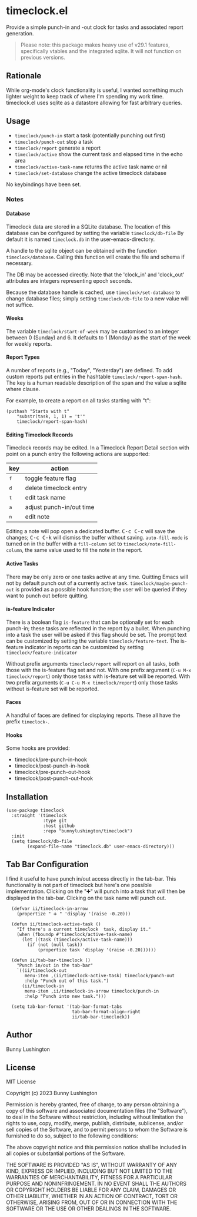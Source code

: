 # timeclock.el

Provide a simple punch-in and -out clock for tasks and associated
report generation.

> Please note: this package makes heavy use of v29.1 features,
> specifically vtables and the integrated sqlite.  It will not
> function on previous versions.

## Rationale

While org-mode's clock functionality is useful, I wanted something
much lighter weight to keep track of where I'm spending my work time.
timeclock.el uses sqlite as a datastore allowing for fast arbitrary
queries.

## Usage

  * `timeclock/punch-in` start a task (potentially punching out first)
  * `timeclock/punch-out` stop a task
  * `timeclock/report` generate a report
  * `timeclock/active` show the current task and elapsed time in the echo area
  * `timeclock/active-task-name` returns the active task name or nil
  * `timeclock/set-database` change the active timeclock database

No keybindings have been set.

### Notes

#### Database

Timeclock data are stored in a SQLite database.  The location of this
database can be configured by setting the variable `timeclock/db-file`
By default it is named `timeclock.db` in the user-emacs-directory.

A handle to the sqlite object can be obtained with the function
`timeclock/database`.  Calling this function will create the file and
schema if necessary.

The DB may be accessed directly.  Note that the 'clock_in' and
'clock_out' attributes are integers representing epoch seconds.

Because the database handle is cached, use `timeclock/set-database` to
change database files; simply setting `timeclock/db-file` to a new
value will not suffice.

#### Weeks

The variable `timeclock/start-of-week` may be customised to an integer
between 0 (Sunday) and 6.  It defaults to 1 (Monday) as the start of
the week for weekly reports.

#### Report Types

A number of reports (e.g., "Today", "Yesterday") are
defined.  To add custom reports put entries in the hashtable
`timeclock/report-span-hash`.  The key is a human readable description
of the span and the value a sqlite where clause.

For example, to create a report on all tasks starting with "t":

``` emacs-lisp
(puthash "Starts with t"
    "substr(task, 1, 1) = 't'"
    timeclock/report-span-hash)
```

#### Editing Timeclock Records

Timeclock records may be edited.  In a Timeclock Report Detail section
with point on a punch entry the following actions are supported:

| key | action |
| --- | ------ |
| <kbd>f</kbd> | toggle feature flag |
| <kbd>d</kbd> | delete timeclock entry |
| <kbd>t</kbd> | edit task name |
| <kbd>a</kbd> | adjust punch-in/out time |
| <kbd>n</kbd> | edit note |

Editing a note will pop open a dedicated buffer.  <kbd>C-c C-c</kbd>
will save the changes; <kbd>C-c C-k</kbd> will dismiss the buffer
without saving.  `auto-fill-mode` is turned on in the buffer with a
`fill-column` set to `timeclock/note-fill-column`, the same value used
to fill the note in the report.


#### Active Tasks

There may be only zero or one tasks active at any time.  Quitting
Emacs will not by default punch out of a currently active task.
`timeclock/maybe-punch-out` is provided as a possible hook function;
the user will be queried if they want to punch out before quitting.

#### is-feature Indicator

There is a boolean flag `is-feature` that can be optionally set for
each punch-in; these tasks are reflected in the report by a bullet.
When punching into a task the user will be asked if this flag should
be set.  The prompt text can be customized by setting the variable
`timeclock/feature-text`.  The is-feature indicator in reports can be
customized by setting `timeclock/feature-indicator`

Without prefix arguments `timeclock/report` will report on all tasks,
both those with the is-feature flag set and not.  With one prefix
argument (`C-u M-x timeclock/report`) only those tasks with is-feature
set will be reported.  With two prefix arguments (`C-u C-u M-x
timeclock/report`) only those tasks without is-feature set will be
reported.

#### Faces

A handful of faces are defined for displaying reports.  These all have
the prefix `timeclock-`.

#### Hooks

Some hooks are provided:

  * timeclock/pre-punch-in-hook
  * timeclock/post-punch-in-hook
  * timeclock/pre-punch-out-hook
  * timeclcok/post-punch-out-hook

## Installation

``` emacs-lisp
(use-package timeclock
  :straight '(timeclock
              :type git
              :host github
              :repo "bunnylushington/timeclock")
  :init
  (setq timeclock/db-file
        (expand-file-name "timeclock.db" user-emacs-directory)))
```


## Tab Bar Configuration

I find it useful to have punch in/out access directly in the tab-bar.
This functionality is not part of timeclock but here's one possible
implementation.  Clicking on the "➕" will punch into a task that will
then be displayed in the tab-bar.  Clicking on the task name will punch out.

``` emacs-lisp
  (defvar ii/timeclock-in-arrow
    (propertize " ➕ " 'display '(raise -0.20)))

  (defun ii/timeclock-active-task ()
    "If there's a current timeclock  task, display it."
    (when (fboundp #'timeclock/active-task-name)
      (let ((task (timeclock/active-task-name)))
        (if (not (null task))
            (propertize task 'display '(raise -0.20))))))

  (defun ii/tab-bar-timeclock ()
    "Punch in/out in the tab-bar"
    `((ii/timeclock-out
       menu-item ,(ii/timeclock-active-task) timeclock/punch-out
       :help "Punch out of this task.")
      (ii/timeclock-in
       menu-item ,ii/timeclock-in-arrow timeclock/punch-in
       :help "Punch into new task.")))

  (setq tab-bar-format '(tab-bar-format-tabs
                         tab-bar-format-align-right
                         ii/tab-bar-timeclock))
```


## Author

Bunny Lushington

## License

MIT License

Copyright (c) 2023 Bunny Lushington

Permission is hereby granted, free of charge, to any person obtaining a copy
of this software and associated documentation files (the "Software"), to deal
in the Software without restriction, including without limitation the rights
to use, copy, modify, merge, publish, distribute, sublicense, and/or sell
copies of the Software, and to permit persons to whom the Software is
furnished to do so, subject to the following conditions:

The above copyright notice and this permission notice shall be included in all
copies or substantial portions of the Software.

THE SOFTWARE IS PROVIDED "AS IS", WITHOUT WARRANTY OF ANY KIND, EXPRESS OR
IMPLIED, INCLUDING BUT NOT LIMITED TO THE WARRANTIES OF MERCHANTABILITY,
FITNESS FOR A PARTICULAR PURPOSE AND NONINFRINGEMENT. IN NO EVENT SHALL THE
AUTHORS OR COPYRIGHT HOLDERS BE LIABLE FOR ANY CLAIM, DAMAGES OR OTHER
LIABILITY, WHETHER IN AN ACTION OF CONTRACT, TORT OR OTHERWISE, ARISING FROM,
OUT OF OR IN CONNECTION WITH THE SOFTWARE OR THE USE OR OTHER DEALINGS IN THE
SOFTWARE.
